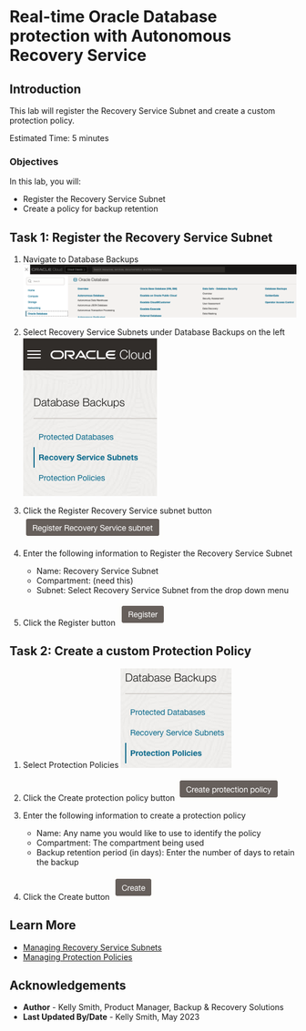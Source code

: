 # Real-time Oracle Database protection with Autonomous Recovery Service

## Introduction

This lab will register the Recovery Service Subnet and create a custom protection policy.

Estimated Time: 5 minutes

### Objectives

In this lab, you will:
* Register the Recovery Service Subnet
* Create a policy for backup retention

## Task 1: Register the Recovery Service Subnet

1. Navigate to Database Backups
    ![Image alt text](images/ham_database_dbbackups.png)

2. Select Recovery Service Subnets under Database Backups on the left
    ![Image alt text](images/recovery_service_subnets_menu.png)

3. Click the Register Recovery Service subnet button
    ![image alt text](images/register_recovery_service_subnet_button.png)

4. Enter the following information to Register the Recovery Service Subnet
    * Name: Recovery Service Subnet
    * Compartment: (need this)
    * Subnet: Select Recovery Service Subnet from the drop down menu

5. Click the Register button
    ![image alt text](images/register_button.png)

## Task 2: Create a custom Protection Policy

1. Select Protection Policies
    ![Image alt text](images/recovery_service_protection_policy_menu.png)

2. Click the Create protection policy button
    ![Image alt text](images/create_protection_policy_button.png)

3. Enter the following information to create a protection policy
    * Name: Any name you would like to use to identify the policy
    * Compartment:  The compartment being used
    * Backup retention period (in days): Enter the number of days to retain the backup

4. Click the Create button
    ![image alt text](images/create_button.png)

## Learn More

* [Managing Recovery Service Subnets](https://docs.oracle.com/en/cloud/paas/recovery-service/dbrsu/manage-backup-networks.html#GUID-2093C2E1-4A88-4D56-9D12-C7F11816CB21)
* [Managing Protection Policies](https://docs.oracle.com/en/cloud/paas/recovery-service/dbrsu/manage-protection-policy.html#GUID-3823E813-1236-4755-B791-ABE1963C4EB8)

## Acknowledgements
* **Author** - Kelly Smith, Product Manager, Backup & Recovery Solutions
* **Last Updated By/Date** - Kelly Smith, May 2023

